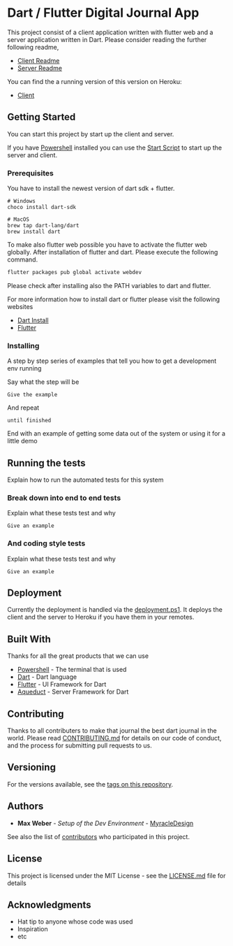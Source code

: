 # Dart / Flutter Digital Journal App

This project consist of a client application written with flutter web and a server application written in Dart. Please consider reading the further following readme,
 
- [Client Readme](client/readme.md)
- [Server Readme](server/README.md)

You can find the a running version of this version on Heroku:
- [Client](https://digital-journal-client.herokuapp.com)

## Getting Started

You can start this project by start up the client and server.

If you have [Powershell](https://github.com/powershell/powershell) installed you can use the [Start Script](scripts/start_all.ps1) to start up the server and client.

### Prerequisites
You have to install the newest version of dart sdk + flutter.

```
# Windows
choco install dart-sdk

# MacOS
brew tap dart-lang/dart
brew install dart
```

To make also flutter web possible you have to activate the flutter web globally. After installation of flutter and dart. Please execute the following command.
```powershell
flutter packages pub global activate webdev
```

Please check after installing also the PATH variables to dart and flutter.

For more information how to install dart or flutter please visit the following websites
- [Dart Install](https://dart.dev/get-dart)
- [Flutter](https://flutter.dev/docs/get-started/install)

### Installing

A step by step series of examples that tell you how to get a development env running

Say what the step will be

```
Give the example
```

And repeat

```
until finished
```

End with an example of getting some data out of the system or using it for a little demo

## Running the tests

Explain how to run the automated tests for this system

### Break down into end to end tests

Explain what these tests test and why

```
Give an example
```

### And coding style tests

Explain what these tests test and why

```
Give an example
```

## Deployment

Currently the deployment is handled via the [deployment.ps1](./scripts/deployment.ps1). It deploys the client and the server to Heroku if you have them in your remotes.

## Built With
Thanks for all the great products that we can use

* [Powershell](https://github.com/powershell/powershell) - The terminal that is used
* [Dart](https://dart.dev/) - Dart language
* [Flutter](https://flutter.dev/) - UI Framework for Dart
* [Aqueduct](https://aqueduct.io/) - Server Framework for Dart

## Contributing
Thanks to all contributers to make that journal the best dart journal in the world.
Please read [CONTRIBUTING.md](https://gist.github.com/PurpleBooth/b24679402957c63ec426) for details on our code of conduct, and the process for submitting pull requests to us.

## Versioning

For the versions available, see the [tags on this repository](https://github.com/your/project/tags). 

## Authors

* **Max Weber** - *Setup of the Dev Environment* - [MyracleDesign](https://github.com/MyracleDesign)

See also the list of [contributors](https://github.com/your/project/contributors) who participated in this project.

## License

This project is licensed under the MIT License - see the [LICENSE.md](LICENSE.md) file for details

## Acknowledgments

* Hat tip to anyone whose code was used
* Inspiration
* etc